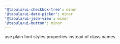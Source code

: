 ```yaml
---
'@tabula/ui-checkbox-tree': minor
'@tabula/ui-date-picker': minor
'@tabula/ui-json-view': minor
'@tabula/ui-button': minor
---
```


use plain font styles properties instead of class names
